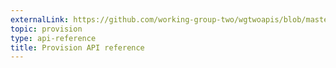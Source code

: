 ```yaml
---
externalLink: https://github.com/working-group-two/wgtwoapis/blob/master/openapi/api.yaml
topic: provision
type: api-reference
title: Provision API reference
---
```


<div id="swagger-ui" data-spec-url="https://raw.githubusercontent.com/working-group-two/wgtwoapis/master/openapi/api.yaml"></div>
